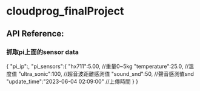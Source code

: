 # cloudprog_finalProject



## API Reference:
### 抓取pi上面的sensor data

{
  "pi_ip":,
  "pi_sensors":{
    "hx711":5.00,       //重量0~5kg
    "temperature":25.0, //溫度值
    "ultra_sonic":100,  //超音波距離感測值
    "sound_snd":50,     //聲音感測值snd
    "update_time":"2023-06-04 02:09:00"  //上傳時間
  }
}
